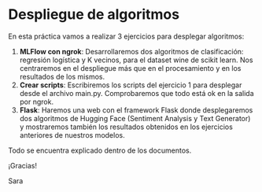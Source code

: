 # Despliegue de algoritmos

En esta práctica vamos a realizar 3 ejercicios para desplegar algoritmos:
1. **MLFlow con ngrok**: Desarrollaremos dos algoritmos de clasificación: regresión logística y K vecinos, para el dataset wine de scikit learn. Nos centraremos en el despliegue más que en el procesamiento y en los resultados de los mismos.
2. **Crear scripts**: Escribiremos los scripts del ejercicio 1 para desplegar desde el archivo main.py. Comprobaremos que todo está ok en la salida por ngrok.
3. **Flask**: Haremos una web con el framework Flask donde desplegaremos dos algoritmos de Hugging Face (Sentiment Analysis y Text Generator) y mostraremos también los resultados obtenidos en los ejercicios anteriores de nuestros modelos.

Todo se encuentra explicado dentro de los documentos.

¡Gracias!

Sara
